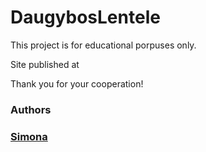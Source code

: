 # DaugybosLentele

This project is for educational porpuses only.

Site published at 
 
Thank you for your cooperation!

### Authors

### [Simona](https://github.com/konikovaite)
